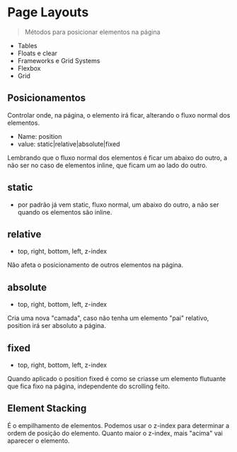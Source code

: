 # Page Layouts 

> Métodos para posicionar elementos na página
- Tables
- Floats e clear
- Frameworks e Grid Systems
- Flexbox
- Grid

## Posicionamentos

Controlar onde, na página, o elemento irá ficar, alterando o fluxo normal dos elementos.

- Name: position
- value: static|relative|absolute|fixed

Lembrando que o fluxo normal dos elementos é ficar um abaixo do outro, a não ser no caso de elementos inline, que ficam um ao lado do outro.

## static
- por padrão já vem static, fluxo normal, um abaixo do outro, a não ser quando os elementos são inline. 

## relative
- top, right, bottom, left, z-index

Não afeta o posicionamento de outros elementos na página.

## absolute
- top, right, bottom, left, z-index

Cria uma nova "camada", caso não tenha um elemento "pai" relativo, position irá ser absoluto a página.

## fixed
- top, right, bottom, left, z-index

Quando aplicado o position fixed é como se criasse um elemento flutuante que fica fixo na página, independente do scrolling feito.

## Element Stacking
É o empilhamento de elementos. Podemos usar o z-index para determinar a ordem de posição do elemento. Quanto maior o z-index, mais "acima" vai aparecer o elemento.